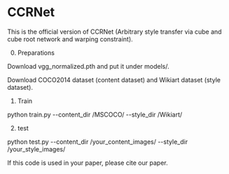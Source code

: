 # CCRNet

This is the official version of CCRNet (Arbitrary style transfer via cube and cube root network and warping constraint).

0. Preparations

Download vgg_normalized.pth and put it under models/.

Download COCO2014 dataset (content dataset) and Wikiart dataset (style dataset).

1. Train

python train.py --content_dir /MSCOCO/ --style_dir /Wikiart/

2. test

python test.py --content_dir /your_content_images/ --style_dir /your_style_images/

If this code is used in your paper, please cite our paper.
